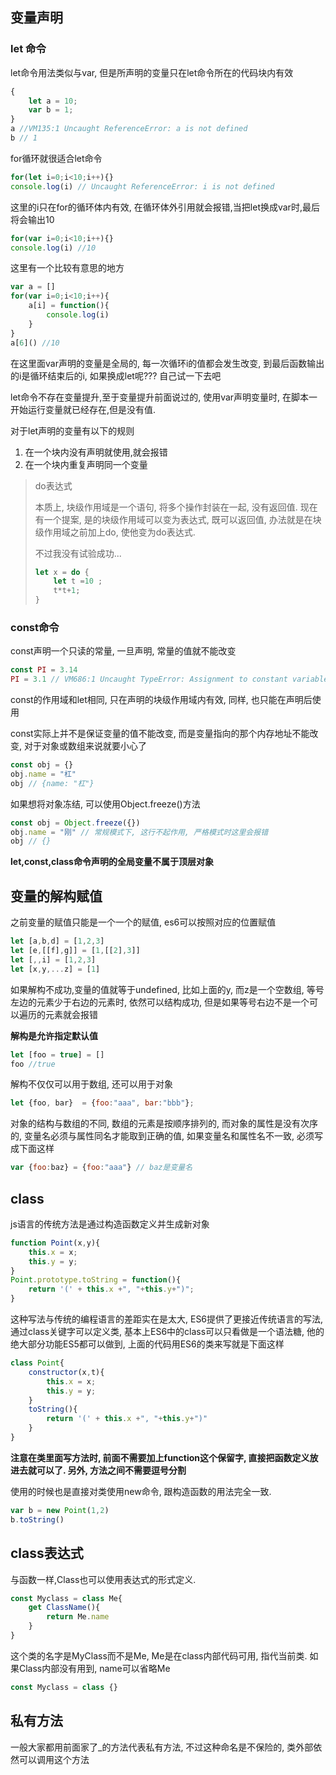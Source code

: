 ## 变量声明

### let 命令

 let命令用法类似与var, 但是所声明的变量只在let命令所在的代码块内有效

```javascript
{
    let a = 10;
    var b = 1;
}
a //VM135:1 Uncaught ReferenceError: a is not defined
b // 1
```

for循环就很适合let命令

```javascript
for(let i=0;i<10;i++){}
console.log(i) // Uncaught ReferenceError: i is not defined
```

这里的i只在for的循环体内有效, 在循环体外引用就会报错,当把let换成var时,最后将会输出10

```Javascript
for(var i=0;i<10;i++){}
console.log(i) //10
```

这里有一个比较有意思的地方

```javascript
var a = []
for(var i=0;i<10;i++){
    a[i] = function(){
        console.log(i)
    }
}
a[6]() //10
```

在这里面var声明的变量是全局的, 每一次循环i的值都会发生改变, 到最后函数输出的i是循环结束后的i, 如果换成let呢??? 自己试一下去吧

let命令不存在变量提升,至于变量提升前面说过的, 使用var声明变量时, 在脚本一开始运行变量就已经存在,但是没有值.

对于let声明的变量有以下的规则

1. 在一个块内没有声明就使用,就会报错
2. 在一个块内重复声明同一个变量

> do表达式
>
> 本质上, 块级作用域是一个语句, 将多个操作封装在一起, 没有返回值. 现在有一个提案, 是的块级作用域可以变为表达式, 既可以返回值, 办法就是在块级作用域之前加上do, 使他变为do表达式.
>
> 不过我没有试验成功...
>
> ```javascript
> let x = do {
>     let t =10 ; 
>     t*t+1;
> }
> ```

### const命令

const声明一个只读的常量, 一旦声明, 常量的值就不能改变

```javascript
const PI = 3.14
PI = 3.1 // VM686:1 Uncaught TypeError: Assignment to constant variable.
```

const的作用域和let相同, 只在声明的块级作用域内有效, 同样, 也只能在声明后使用

const实际上并不是保证变量的值不能改变, 而是变量指向的那个内存地址不能改变, 对于对象或数组来说就要小心了

```javascript
const obj = {}
obj.name = "杠"
obj // {name: "杠"}
```

如果想将对象冻结, 可以使用Object.freeze()方法

```javascript
const obj = Object.freeze({})
obj.name = "刚" // 常规模式下, 这行不起作用, 严格模式时这里会报错
obj // {}
```

**let,const,class命令声明的全局变量不属于顶层对象**

## 变量的解构赋值

之前变量的赋值只能是一个一个的赋值, es6可以按照对应的位置赋值

```javascript
let [a,b,d] = [1,2,3] 
let [e,[[f],g]] = [1,[[2],3]]
let [,,i] = [1,2,3]
let [x,y,...z] = [1]
```

如果解构不成功,变量的值就等于undefined, 比如上面的y, 而z是一个空数组, 等号左边的元素少于右边的元素时, 依然可以结构成功, 但是如果等号右边不是一个可以遍历的元素就会报错

**解构是允许指定默认值**

```javascript
let [foo = true] = []
foo //true
```

解构不仅仅可以用于数组, 还可以用于对象

```javascript
let {foo, bar}  = {foo:"aaa", bar:"bbb"};
```

对象的结构与数组的不同, 数组的元素是按顺序排列的, 而对象的属性是没有次序的, 变量名必须与属性同名才能取到正确的值, 如果变量名和属性名不一致, 必须写成下面这样

```javascript
var {foo:baz} = {foo:"aaa"} // baz是变量名
```

## class

js语言的传统方法是通过构造函数定义并生成新对象

```javascript
function Point(x,y){
    this.x = x;
    this.y = y;
}
Point.prototype.toString = function(){
    return '(' + this.x +", "+this.y+")";
}
```

这种写法与传统的编程语言的差距实在是太大, ES6提供了更接近传统语言的写法, 通过class关键字可以定义类, 基本上ES6中的class可以只看做是一个语法糖, 他的绝大部分功能ES5都可以做到, 上面的代码用ES6的类来写就是下面这样

```javascript
class Point{
    constructor(x,t){
        this.x = x;
        this.y = y;
    }
    toString(){
        return '(' + this.x +", "+this.y+")"
    }
}
```

**注意在类里面写方法时, 前面不需要加上function这个保留字, 直接把函数定义放进去就可以了. 另外, 方法之间不需要逗号分割**

使用的时候也是直接对类使用new命令, 跟构造函数的用法完全一致.

```javascript
var b = new Point(1,2)
b.toString()
```

## class表达式

与函数一样,Class也可以使用表达式的形式定义.

```javascript
const Myclass = class Me{
    get ClassName(){
        return Me.name
    }
}
```

这个类的名字是MyClass而不是Me, Me是在class内部代码可用, 指代当前类. 如果Class内部没有用到, name可以省略Me

```javascript
const Myclass = class {}
```

## 私有方法

一般大家都用前面家了_的方法代表私有方法, 不过这种命名是不保险的, 类外部依然可以调用这个方法